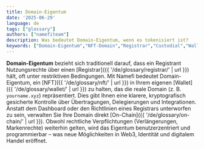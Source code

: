 ```yaml
---
title: Domain-Eigentum
date: '2025-06-29'
language: de
tags: ["glossary"]
authors: ["namefiteam"]
description: Was bedeutet Domain-Eigentum, wenn es tokenisiert ist?
keywords: ["Domain-Eigentum","NFT-Domain","Registrar","Custodial","Wallet-Eigentum"]
---
```


**Domain-Eigentum** bezieht sich traditionell darauf, dass ein Registrant Nutzungsrechte über einen [Registrar]({{ '/de/glossary/registrar/' | url }}) hält, oft unter restriktiven Bedingungen. Mit Namefi bedeutet Domain-Eigentum, ein [NFT]({{ '/de/glossary/nft/' | url }}) in Ihrem eigenen [Wallet]({{ '/de/glossary/wallet/' | url }}) zu halten, das die reale Domain (z. B. `yourname.xyz`) repräsentiert. Dies gibt Ihnen eine klarere, kryptografisch gesicherte Kontrolle über Übertragungen, Delegierungen und Integrationen. Anstatt dem Dashboard oder den Richtlinien eines Registrars unterworfen zu sein, verwalten Sie Ihre Domain direkt [On-Chain]({{ '/de/glossary/on-chain/' | url }}). Obwohl rechtliche Verpflichtungen (Verlängerungen, Markenrechte) weiterhin gelten, wird das Eigentum benutzerzentriert und programmierbar – was neue Möglichkeiten in Web3, Identität und digitalem Handel eröffnet.
